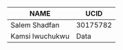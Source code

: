 
| NAME            | UCID     |
|-----------------|----------|
| Salem Shadfan   | 30175782 |
| Kamsi Iwuchukwu | Data     |
